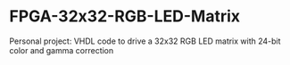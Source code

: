 # FPGA-32x32-RGB-LED-Matrix
Personal project: VHDL code to drive a 32x32 RGB LED matrix with 24-bit color and gamma correction
